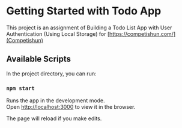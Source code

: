 # Getting Started with Todo App

This project is an assignment of Building a Todo List App with User Authentication (Using Local Storage) for [https://competishun.com/](Competishun)

## Available Scripts

In the project directory, you can run:

### `npm start`

Runs the app in the development mode.\
Open [http://localhost:3000](http://localhost:3000) to view it in the browser.

The page will reload if you make edits.
